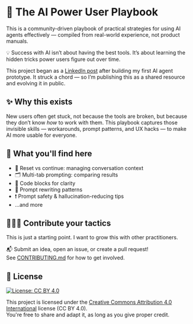 # 🧠 The AI Power User Playbook

This is a community-driven playbook of practical strategies for using AI agents effectively — compiled from real-world experience, not product manuals.

💡 Success with AI isn’t about having the best tools. It’s about learning the hidden tricks power users figure out over time.

This project began as a [LinkedIn post](https://www.linkedin.com/posts/winklerjenna_building-my-first-ai-agent-prototype-taught-activity-7359006711648509953-DBEX?utm_source=share&utm_medium=member_desktop&rcm=ACoAABfwn64BEabFM1gqnsCfTZJjkQdEtjQj6vg) after building my first AI agent prototype. It struck a chord — so I’m publishing this as a shared resource and evolving it in public.

## ✨ Why this exists

New users often get stuck, not because the tools are broken, but because they don’t know *how* to work with them. This playbook captures those invisible skills — workarounds, prompt patterns, and UX hacks — to make AI more usable for everyone.

## 🧰 What you'll find here

- 🔄 Reset vs continue: managing conversation context  
- 🗂️ Multi-tab prompting: comparing results  
- 🧱 Code blocks for clarity  
- 🧠 Prompt rewriting patterns  
- ❗ Prompt safety & hallucination-reducing tips  
- ...and more

## 🧑‍🤝‍🧑 Contribute your tactics

This is just a starting point. I want to grow this with other practitioners.

📬 Submit an idea, open an issue, or create a pull request!  
See [CONTRIBUTING.md](CONTRIBUTING.md) for how to get involved.

## 📜 License

[![License: CC BY 4.0](https://img.shields.io/badge/License-CC%20BY%204.0-lightgrey.svg)](https://creativecommons.org/licenses/by/4.0/)

This project is licensed under the [Creative Commons Attribution 4.0 International](https://creativecommons.org/licenses/by/4.0/) license (CC BY 4.0).  
You're free to share and adapt it, as long as you give proper credit.
